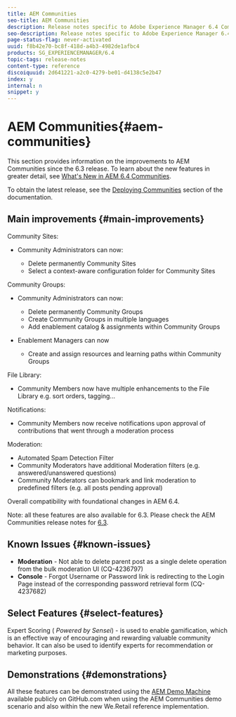 ```yaml
---
title: AEM Communities
seo-title: AEM Communities
description: Release notes specific to Adobe Experience Manager 6.4 Communities.
seo-description: Release notes specific to Adobe Experience Manager 6.4 Communities.
page-status-flag: never-activated
uuid: f8b42e70-bc8f-418d-a4b3-4982de1afbc4
products: SG_EXPERIENCEMANAGER/6.4
topic-tags: release-notes
content-type: reference
discoiquuid: 2d641221-a2c0-4279-be01-d4138c5e2b47
index: y
internal: n
snippet: y
---
```


# AEM Communities{#aem-communities}

This section provides information on the improvements to AEM Communities since the 6.3 release. To learn about the new features in greater detail, see [What's New in AEM 6.4 Communities](/communities/using/whats-new-aem-communities.html?cq_ck=1522837662674).

To obtain the latest release, see the [Deploying Communities](../../communities/using/deploy-communities.md#latestreleases) section of the documentation.

## Main improvements {#main-improvements}

Community Sites:

* Community Administrators can now:

    * Delete permanently Community Sites
    * Select a context-aware configuration folder for Community Sites

Community Groups:

* Community Administrators can now:

    * Delete permanently Community Groups
    * Create Community Groups in multiple languages
    * Add enablement catalog & assignments within Community Groups

* Enablement Managers can now

    * Create and assign resources and learning paths within Community Groups

File Library:

* Community Members now have multiple enhancements to the File Library e.g. sort orders, tagging...

Notifications:

* Community Members now receive notifications upon approval of contributions that went through a moderation process

Moderation:

* Automated Spam Detection Filter
* Community Moderators have additional Moderation filters (e.g. answered/unanswered questions)
* Community Moderators can bookmark and link moderation to predefined filters (e.g. all posts pending approval)

Overall compatibility with foundational changes in AEM 6.4.

Note: all these features are also available for 6.3. Please check the AEM Communities release notes for [6.3](https://helpx.adobe.com/experience-manager/6-3/release-notes.html).

## Known Issues {#known-issues}

* **Moderation** - Not able to delete parent post as a single delete operation from the bulk moderation UI (CQ-4236797)
* **Console** - Forgot Username or Password link is redirecting to the Login Page instead of the corresponding password retrieval form (CQ-4237682)

## Select Features {#select-features}

Expert Scoring ( *Powered by Sensei*) - is used to enable gamification, which is an effective way of encouraging and rewarding valuable community behavior. It can also be used to identify experts for recommendation or marketing purposes.  

## Demonstrations {#demonstrations}

All these features can be demonstrated using the [AEM Demo Machine](https://github.com/Adobe-Marketing-Cloud/aem-demo-machine/wiki) available publicly on GitHub.com when using the AEM Communities demo scenario and also within the new We.Retail reference implementation.
